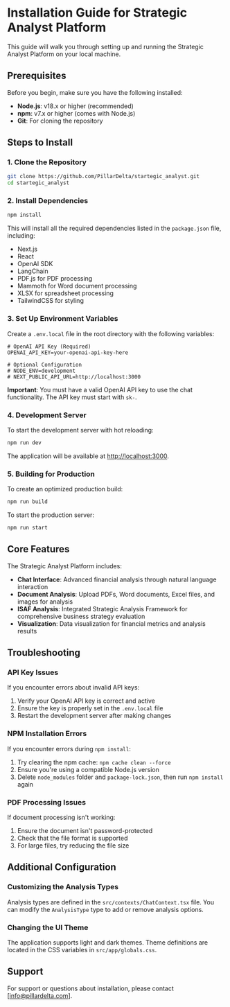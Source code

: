 # Installation Guide for Strategic Analyst Platform

This guide will walk you through setting up and running the Strategic Analyst Platform on your local machine.

## Prerequisites

Before you begin, make sure you have the following installed:

- **Node.js**: v18.x or higher (recommended)
- **npm**: v7.x or higher (comes with Node.js)
- **Git**: For cloning the repository

## Steps to Install

### 1. Clone the Repository

```bash
git clone https://github.com/PillarDelta/startegic_analyst.git
cd startegic_analyst
```

### 2. Install Dependencies

```bash
npm install
```

This will install all the required dependencies listed in the `package.json` file, including:
- Next.js
- React
- OpenAI SDK
- LangChain
- PDF.js for PDF processing
- Mammoth for Word document processing
- XLSX for spreadsheet processing
- TailwindCSS for styling

### 3. Set Up Environment Variables

Create a `.env.local` file in the root directory with the following variables:

```env
# OpenAI API Key (Required)
OPENAI_API_KEY=your-openai-api-key-here

# Optional Configuration
# NODE_ENV=development
# NEXT_PUBLIC_API_URL=http://localhost:3000
```

**Important**: You must have a valid OpenAI API key to use the chat functionality. The API key must start with `sk-`.

### 4. Development Server

To start the development server with hot reloading:

```bash
npm run dev
```

The application will be available at [http://localhost:3000](http://localhost:3000).

### 5. Building for Production

To create an optimized production build:

```bash
npm run build
```

To start the production server:

```bash
npm run start
```

## Core Features

The Strategic Analyst Platform includes:

- **Chat Interface**: Advanced financial analysis through natural language interaction
- **Document Analysis**: Upload PDFs, Word documents, Excel files, and images for analysis
- **ISAF Analysis**: Integrated Strategic Analysis Framework for comprehensive business strategy evaluation
- **Visualization**: Data visualization for financial metrics and analysis results

## Troubleshooting

### API Key Issues

If you encounter errors about invalid API keys:
1. Verify your OpenAI API key is correct and active
2. Ensure the key is properly set in the `.env.local` file
3. Restart the development server after making changes

### NPM Installation Errors

If you encounter errors during `npm install`:
1. Try clearing the npm cache: `npm cache clean --force`
2. Ensure you're using a compatible Node.js version
3. Delete `node_modules` folder and `package-lock.json`, then run `npm install` again

### PDF Processing Issues

If document processing isn't working:
1. Ensure the document isn't password-protected
2. Check that the file format is supported
3. For large files, try reducing the file size

## Additional Configuration

### Customizing the Analysis Types

Analysis types are defined in the `src/contexts/ChatContext.tsx` file. You can modify the `AnalysisType` type to add or remove analysis options.

### Changing the UI Theme

The application supports light and dark themes. Theme definitions are located in the CSS variables in `src/app/globals.css`.

## Support

For support or questions about installation, please contact [info@pillardelta.com]. 